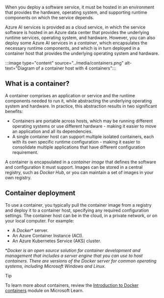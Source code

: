 
When you deploy a software service, it must be hosted in an environment that provides the hardware, operating system, and supporting runtime components on which the service depends.

Azure AI services is provided as a cloud service, in which the service software is hosted in an Azure data center that provides the underlying runtime services, operating system, and hardware. However, you can also deploy some Azure AI services in a *container*, which encapsulates the necessary runtime components, and which is in turn deployed in a container host that provides the underlying operating system and hardware.

:::image type="content" source="../media/containers.png" alt-text="Diagram of a container host with 4 containers":::

## What is a container?

A container comprises an application or service and the runtime components needed to run it, while abstracting the underlying operating system and hardware. In practice, this abstraction results in two significant benefits:

- Containers are portable across hosts, which may be running different operating systems or use different hardware - making it easier to move an application and all its dependencies.
- A single container host can support multiple isolated containers, each with its own specific runtime configuration - making it easier to consolidate multiple applications that have different configuration requirement.

A container is encapsulated in a *container image* that defines the software and configuration it must support. Images can be stored in a central registry, such as *Docker Hub*, or you can maintain a set of images in your own registry.

## Container deployment

To use a container, you typically pull the container image from a registry and deploy it to a container host, specifying any required configuration settings. The container host can be in the cloud, in a private network, or on your local computer. For example:

- A *Docker*\* server.
- An Azure Container Instance (ACI).
- An Azure Kubernetes Service (AKS) cluster.

\*_Docker is an open source solution for container development and management that includes a server engine that you can use to host containers. There are versions of the Docker server for common operating systems, including Microsoft Windows and Linux._

> [!Tip]
> To learn more about containers, review the [Introduction to Docker containers](/training/modules/intro-to-docker-containers/) module on Microsoft Learn.
